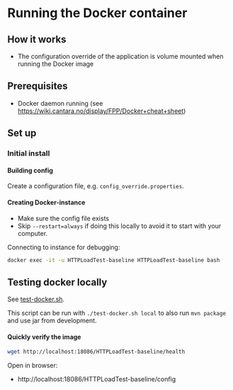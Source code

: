 # Running the Docker container 

## How it works
* The configuration override of the application is volume mounted when running the Docker image

## Prerequisites
* Docker daemon running (see https://wiki.cantara.no/display/FPP/Docker+cheat+sheet)

## Set up

### Initial install

#### Building config
Create a configuration file, e.g. `config_override.properties`.

#### Creating Docker-instance
* Make sure the config file exists
* Skip `--restart=always` if doing this locally to avoid it to start with your computer.

Connecting to instance for debugging:
```bash
docker exec -it -u HTTPLoadTest-baseline HTTPLoadTest-baseline bash
```

## Testing docker locally
See [test-docker.sh](test-docker.sh).

This script can be run with `./test-docker.sh local` to also run `mvn package` and use jar from development.

#### Quickly verify the image
```bash
wget http://localhost:18086/HTTPLoadTest-baseline/health
```

Open in browser:  
* http://localhost:18086/HTTPLoadTest-baseline/config
